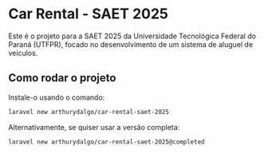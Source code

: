 # Car Rental - SAET 2025

Este é o projeto para a SAET 2025 da Universidade Tecnológica Federal do Paraná (UTFPR), focado no desenvolvimento de um sistema de aluguel de veículos.


## Como rodar o projeto

Instale-o usando o comando:

```bash
laravel new arthurydalgo/car-rental-saet-2025
```

Alternativamente, se quiser usar a versão completa:

```bash
laravel new arthurydalgo/car-rental-saet-2025@completed
```

